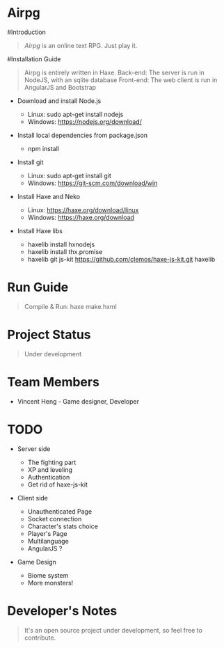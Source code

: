 Airpg
=====================

#Introduction

> *Airpg* is an online text RPG. Just play it.

#Installation Guide

> Airpg is entirely written in Haxe.
> Back-end: The server is run in NodeJS, with an sqlite database
> Front-end: The web client is run in AngularJS and Bootstrap

* Download and install Node.js
	* Linux: sudo apt-get install nodejs
	* Windows: https://nodejs.org/download/

* Install local dependencies from package.json
	* npm install

* Install git
	* Linux: sudo apt-get install git
	* Windows: https://git-scm.com/download/win

* Install Haxe and Neko
	* Linux: https://haxe.org/download/linux
	* Windows: https://haxe.org/download

* Install Haxe libs
	* haxelib install hxnodejs
	* haxelib install thx.promise
	* haxelib git js-kit https://github.com/clemos/haxe-js-kit.git haxelib

# Run Guide

  > Compile & Run: haxe make.hxml


# Project Status

> Under development


# Team Members

* Vincent Heng - Game designer, Developer


# TODO

* Server side
	* The fighting part
	* XP and leveling
	* Authentication
	* Get rid of haxe-js-kit
* Client side
	* Unauthenticated Page
	* Socket connection
	* Character's stats choice
	* Player's Page
	* Multilanguage
	* AngularJS ?

* Game Design
	* Biome system
	* More monsters!



# Developer's Notes

> It's an open source project under development, so feel free to contribute.
